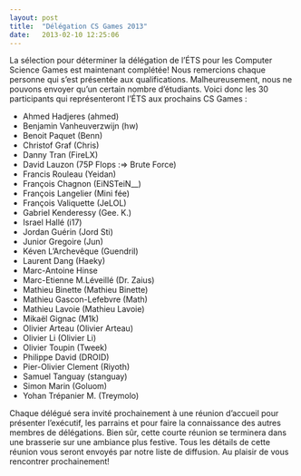 ```yaml
---
layout: post
title:  "Délégation CS Games 2013"
date:   2013-02-10 12:25:06
---
```


La sélection pour déterminer la délégation de l’ÉTS pour les Computer Science Games est maintenant complétée! Nous remercions chaque personne qui s’est présentée aux qualifications. Malheureusement, nous ne pouvons envoyer qu’un certain nombre d’étudiants. Voici donc les 30 participants qui représenteront l’ÉTS aux prochains CS Games :

* Ahmed Hadjeres (ahmed)
* Benjamin Vanheuverzwijn (hw)
* Benoit Paquet (Benn)
* Christof Graf (Chris)
* Danny Tran (FireLX)
* David Lauzon (75P Flops :=> Brute Force)
* Francis Rouleau (Yeidan)
* François Chagnon (EiNSTeiN__)
* François Langelier (Mini fée)
* François Valiquette (JeLOL)
* Gabriel Kenderessy (Gee. K.)
* Israel Hallé (i17)
* Jordan Guérin (Jord Sti)
* Junior Gregoire (Jun)
* Kéven L’Archevêque (Guendril)
* Laurent Dang (Haeky)
* Marc-Antoine Hinse
* Marc-Etienne M.Léveillé (Dr. Zaius)
* Mathieu Binette (Mathieu Binette)
* Mathieu Gascon-Lefebvre (Math)
* Mathieu Lavoie (Mathieu Lavoie)
* Mikaël Gignac (M1k)
* Olivier Arteau (Olivier Arteau)
* Olivier Li (Olivier Li)
* Olivier Toupin (Tweek)
* Philippe David (DROID)
* Pier-Olivier Clement (Riyoth)
* Samuel Tanguay (stanguay)
* Simon Marin (Goluom)
* Yohan Trépanier M. (Treymolo)

Chaque délégué sera invité prochainement à une réunion d’accueil pour présenter l’exécutif, les parrains et pour faire la connaissance des autres membres de délégations. Bien sûr, cette courte réunion se terminera dans une brasserie sur une ambiance plus festive. Tous les détails de cette réunion vous seront envoyés par notre liste de diffusion. Au plaisir de vous rencontrer prochainement!